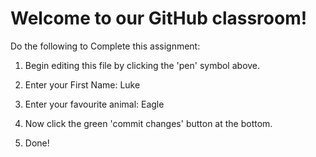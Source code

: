 # Welcome to our GitHub classroom!

Do the following to Complete this assignment:

1. Begin editing this file by clicking the 'pen' symbol above.

2. Enter your First Name:
Luke
3. Enter your favourite animal:
Eagle
4. Now click the green 'commit changes' button at the bottom.

5. Done!
